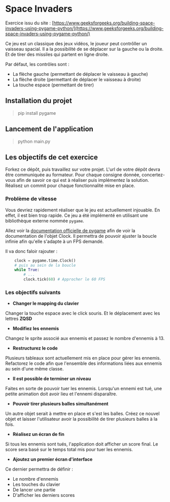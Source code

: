 # Space Invaders

Exercice issu du site : [https://www.geeksforgeeks.org/building-space-invaders-using-pygame-python/](https://www.geeksforgeeks.org/building-space-invaders-using-pygame-python/)

Ce jeu est un classique des jeux vidéos, le joueur peut contrôller un vaisseau spacial. Il a la possibilité de se déplacer sur la gauche ou la droite. 
Et de tirer des missiles qui partent en ligne droite. 

Par défaut, les contrôles sont : 
 - La flèche gauche (permettant de déplacer le vaisseau à gauche)
 - La flèche droite (permettant de déplacer le vaisseau à droite)
 - La touche espace (permettant de tirer)
 
## Installation du projet
> pip install pygame

## Lancement de l'application 
> python main.py

## Les objectifs de cet exercice

Forkez ce dépôt, puis travaillez sur votre projet. L'url de votre dépôt devra être communiquée au formateur.
Pour chaque consigne donnée, concertez-vous afin de savoir ce qui est à réaliser puis implémentez la solution. 
Réalisez un commit pour chaque fonctionnalité mise en place. 

### Problème de vitesse
Vous devriez rapidement réaliser que le jeu est actuellement injouable. En effet, il est bien trop rapide. 
Ce jeu a été implémenté en utilisant une bibliothèque externe nommée `pygame`.

Allez voir la [documentation officielle de pygame](https://www.pygame.org/docs/ref/time.html#pygame.time.Clock) afin de voir la documentation de l'objet Clock. 
Il permettra de pouvoir ajuster la boucle infinie afin qu'elle s'adapte à un FPS demandé.



Il va donc faloir rajouter : 
```python
    clock = pygame.time.Clock()
    # puis au sein de la boucle
    while True:
        # ...
        clock.tick(60) # Approcher le 60 FPS
```

### Les objectifs suivants  
- **Changer le mapping du clavier**

Changer la touche espace  avec le click souris. 
Et le déplacement avec les lettres **ZQSD**

- **Modifiez les ennemis**

Changez le sprite associé aux ennemis et passez le nombre d'ennemis à 13.

- **Restructurez le code**

Plusieurs tableaux sont actuellement mis en place pour gérer les ennemis. 
Refactorez le code afin que l'ensemble des informations liées aux ennemis au sein d'une même classe.

- **Il est possible de terminer un niveau**

Faites en sorte de pouvoir tuer les ennemis. Lorsqu'un ennemi est tué, une petite animation doit avoir lieu et l'ennemi disparaître.

- **Pouvoir tirer plusieurs balles simultanément**

Un autre objet serait à mettre en place et s'est les balles. Créez ce nouvel objet et laisser l'utilisateur avoir la possibilité de tirer plusieurs balles à la fois. 

- **Réalisez un écran de fin** 

Si tous les ennemis sont tués, l'application doit afficher un score final.
 Le score sera basé sur le temps total mis pour tuer les ennemis. 

- **Ajoutez un premier écran d'interface**

Ce dernier permettra de définir : 
- Le nombre d'ennemis
- Les touches du clavier
- De lancer une partie
- D'afficher les derniers scores